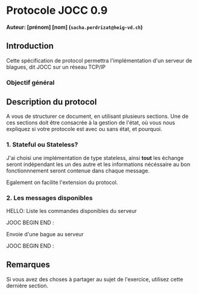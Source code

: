 # Protocole JOCC 0.9 

**Auteur: [prénom] [nom] (`sacha.perdrizat@heig-vd.ch`)**

## Introduction

Cette spécification de protocol permettra l'implémentation d'un serveur de blagues, dit JOCC sur un réseau TCP/IP

### Objectif général


## Description du protocol

A vous de structurer ce document, en utilisant plusieurs sections. Une de ces sections doit être consacrée à la gestion de l'état, où vous nous expliquez si votre protocole est avec ou sans état, et pourquoi.

### 1. Stateful ou Stateless?

J'ai choisi une implémentation de type stateless, ainsi __tout__ les échange seront indépendant les un des autre et les informations nécéssaire au bon fonctionnnement seront contenue dans chaque message. 

Egalement on facilite l'extension du protocol.


### 2.  Les messages disponibles

HELLO: 
Liste les commandes disponibles du serveur

JOOC BEGIN <JOKE> END    :


Envoie d'une bague au serveur

JOOC BEGIN <JOKE> END    :




## Remarques

Si vous avez des choses à partager au sujet de l'exercice, utilisez cette dernière section.
